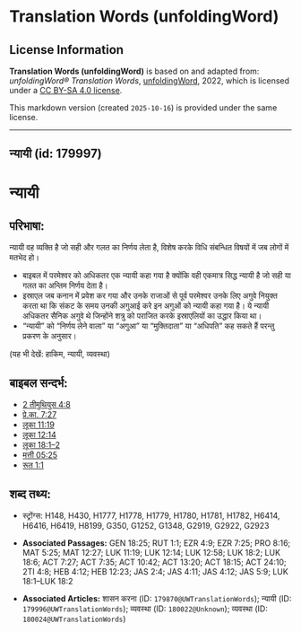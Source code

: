 # Translation Words (unfoldingWord)

## License Information

**Translation Words (unfoldingWord)** is based on and adapted from: _unfoldingWord® Translation Words_, [unfoldingWord](https://unfoldingword.org/utw), 2022, which is licensed under a [CC BY-SA 4.0 license](https://creativecommons.org/licenses/by-sa/4.0/legalcode.en).

This markdown version (created `2025-10-16`) is provided under the same license.



--------------------------------

## न्यायी (id: 179997)

न्यायी
======

परिभाषा:
--------

न्यायी वह व्यक्ति है जो सही और गलत का निर्णय लेता है, विशेष करके विधि संबन्धित विषयों में जब लोगों में मतभेद हो।

* बाइबल में परमेश्वर को अधिकतर एक न्यायी कहा गया है क्योंकि वही एकमात्र सिद्ध न्यायी है जो सही या गलत का अन्तिम निर्णय देता है।
* इस्राएल जब कनान में प्रवेश कर गया और उनके राजाओं से पूर्व परमेश्वर उनके लिए अगुवे नियुक्त करता था कि संकट के समय उनकी अगुआई करे इन अगुओं को न्यायी कहा गया है। ये न्यायी अधिकतर सैनिक अगुवे थे जिन्होंने शत्रु को पराजित करके इस्राएलियों का उद्धार किया था।
* “न्यायी” को “निर्णय लेने वाला” या “अगुआ” या “मुक्तिदाता” या “अधिपति” कह सकते हैं परन्तु प्रकरण के अनुसार।

(यह भी देखें: हाकिम, न्यायी, व्यवस्था)

बाइबल सन्दर्भ:
--------------

* [2 तीमुथियुस 4:8](https://ref.ly/2Tim0:0)
* [प्रे.का. 7:27](https://ref.ly/Acts7:27)
* [लूका 11:19](https://ref.ly/Luke11:19)
* [लूका 12:14](https://ref.ly/Luke12:14)
* [लूका 18:1–2](https://ref.ly/Luke18:1-Luke18:2)
* [मत्ती 05:25](https://ref.ly/Matt5:25)
* [रूत 1:1](https://ref.ly/Ruth1:1)

शब्द तथ्य:
----------

* स्ट्रोंग्स: H148, H430, H1777, H1778, H1779, H1780, H1781, H1782, H6414, H6416, H6419, H8199, G350, G1252, G1348, G2919, G2922, G2923

* **Associated Passages:** GEN 18:25; RUT 1:1; EZR 4:9; EZR 7:25; PRO 8:16; MAT 5:25; MAT 12:27; LUK 11:19; LUK 12:14; LUK 12:58; LUK 18:2; LUK 18:6; ACT 7:27; ACT 7:35; ACT 10:42; ACT 13:20; ACT 18:15; ACT 24:10; 2TI 4:8; HEB 4:12; HEB 12:23; JAS 2:4; JAS 4:11; JAS 4:12; JAS 5:9; LUK 18:1–LUK 18:2
* **Associated Articles:** शासन करना (ID: `179870@UWTranslationWords`); न्यायी (ID: `179996@UWTranslationWords`); व्यवस्था (ID: `180022@Unknown`); व्यवस्था (ID: `180024@UWTranslationWords`)

